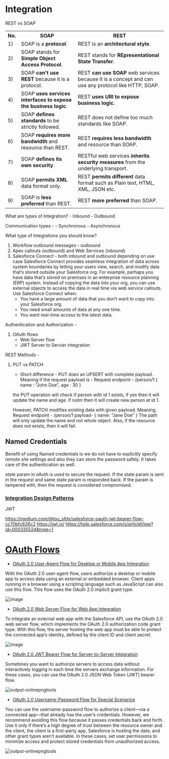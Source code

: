 # Integration

REST vs SOAP

<table class="alt">
<tr><th>No.</th><th>SOAP</th><th>REST</th></tr>
<tr><td>1)</td><td>SOAP is a <strong>protocol</strong>.</td><td>REST is an <strong>architectural style</strong>.</td></tr>
<tr><td>2)</td><td>SOAP stands for <strong>Simple Object Access Protocol</strong>.</td><td>REST stands for <strong>REpresentational State Transfer</strong>.</td></tr>
<tr><td>3)</td><td>SOAP <strong>can't use REST</strong> because it is a protocol.</td><td>REST <strong>can use SOAP</strong> web services because it is a concept and can use any protocol like HTTP, SOAP.</td></tr>
<tr><td>4)</td><td>SOAP <strong>uses services interfaces to expose the business logic</strong>.</td><td>REST <strong>uses URI to expose business logic</strong>.</td></tr>
<tr><td>5)</td><td>SOAP <strong>defines standards </strong> to be strictly followed. </td><td>REST does not define too much standards like SOAP.</td></tr>
<tr><td>6)</td><td>SOAP <strong>requires more bandwidth</strong> and resource than REST.</td><td>REST <strong>requires less bandwidth</strong> and resource than SOAP.</td></tr>
<tr><td>7)</td><td>SOAP <strong>defines its own security</strong>.</td><td>RESTful web services <strong>inherits security measures</strong> from the underlying transport.</td></tr>
<tr><td>8)</td><td>SOAP <strong>permits XML</strong> data format only.</td><td>REST <strong>permits different</strong> data format such as Plain text, HTML, XML, JSON etc.</td></tr>
<tr><td>9)</td><td>SOAP is <strong>less preferred</strong> than REST.</td><td>REST <strong>more preferred</strong> than SOAP.</td></tr>
</table>

What are types of Integration?
    - Inbound
    - Outbound
    
Communication types - 
    - Synchronous
    - Asynchronous

What type of Integrations you should know?



1. Workflow outbound messages - outbound
1. Apex callouts (outbound) and Web Services (inbound)
1. Salesforce Connect - both inbound and outbound depending on use case
    Salesforce Connect provides seamless integration of data across system boundaries by letting your users view, search, and modify data that’s stored outside your Salesforce org. For example, perhaps you have data that’s stored on premises in an enterprise resource planning (ERP) system. Instead of copying the data into your org, you can use external objects to access the data in real time via web service callouts.
    Use Salesforce Connect when:
    -   You have a large amount of data that you don’t want to copy into your Salesforce org.
    -   You need small amounts of data at any one time.
    -   You want real-time access to the latest data.

Authentication and Authorization - 
1. OAuth flows
    - Web Server flow
    - JWT Server to Servier integration
    
REST Methods - 
1. PUT vs PATCH
    - Short difference - PUT does an UPSERT with complete payload.
      Meaning if the request payload is -
      Request endpoint - /person/1
      {
      name : "John Doe",
      age : 30
      }

    the PUT operation will check if person with id 1 exists, if yes then it will update the name and age.
    if notm then it will create new person at id 1.

    However,
    PATCH modifies existing data with given payload.
    Meaning, Request endpoint - /person/1
    payload-
    {
    name: "Jane Doe"
    }
    The path will only update the name and not whole object.
    Also, if the resource does not exists, then it will fail.
    
## Named Credentials
Benefit of using Named credentials is we do not have to explicitly specify remote site settings and also they can store the password safely. It takes care of the authentication as well.

state param in oAuth is used to secure the request. If the state param is sent in the request and same state param is responded back. If the param is tampered with, then the request is considered compromised.


### [Integration Design Patterns](https://developer.salesforce.com/docs/atlas.en-us.integration_patterns_and_practices.meta/integration_patterns_and_practices/integ_pat_intro_overview.htm)


JWT

https://medium.com/@tou_sfdx/salesforce-oauth-jwt-bearer-flow-cc70bfc626c2
https://jwt.io/
https://help.salesforce.com/s/articleView?id=000335524&type=1

# [OAuth Flows](https://www.linkedin.com/pulse/salesforce-oauth-which-flow-should-i-use-jannis-bott-/)

- [OAuth 2.0 User-Agent Flow for Desktop or Mobile App Integration](https://help.salesforce.com/articleView?id=remoteaccess_oauth_user_agent_flow.htm&type=5&language=en_US)

With the OAuth 2.0 user-agent flow, users authorize a desktop or mobile app to access data using an external or embedded browser. Client apps running in a browser using a scripting language such as JavaScript can also use this flow. This flow uses the OAuth 2.0 implicit grant type.

![image](https://user-images.githubusercontent.com/34469349/157460005-86fd0e9e-6cb8-4030-9ddb-05d8690beaa5.png)

- [OAuth 2.0 Web Server Flow for Web App Integration](https://help.salesforce.com/articleView?id=remoteaccess_oauth_web_server_flow.htm&type=5)

To integrate an external web app with the Salesforce API, use the OAuth 2.0 web server flow, which implements the OAuth 2.0 authorization code grant type. With this flow, the server hosting the web app must be able to protect the connected app’s identity, defined by the client ID and client secret.

![image](https://user-images.githubusercontent.com/34469349/157460323-4c2175aa-e778-4a37-a8ed-85eef1ae6692.png)


- [OAuth 2.0 JWT Bearer Flow for Server-to-Server Integration](https://help.salesforce.com/articleView?id=remoteaccess_oauth_jwt_flow.htm&type=5)

Sometimes you want to authorize servers to access data without interactively logging in each time the servers exchange information. For these cases, you can use the OAuth 2.0 JSON Web Token (JWT) bearer flow. 

![output-onlinepngtools](https://user-images.githubusercontent.com/34469349/157462122-423f14c0-5eb9-4a0c-a4bc-06ca65c4696c.png)

- [OAuth 2.0 Username-Password Flow for Special Scenarios](https://help.salesforce.com/articleView?id=remoteaccess_oauth_username_password_flow.htm&type=5)

You can use the username-password flow to authorize a client—via a connected app—that already has the user’s credentials. However, we recommend avoiding this flow because it passes credentials back and forth. Use it only if there’s a high degree of trust between the resource owner and the client, the client is a first-party app, Salesforce is hosting the data, and other grant types aren’t available. In these cases, set user permissions to minimize access and protect stored credentials from unauthorized access.

![output-onlinepngtools](https://user-images.githubusercontent.com/34469349/157464533-057384b1-1012-4f1a-89e8-67c53a365d6b.png)
